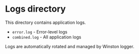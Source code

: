 # Logs directory
This directory contains application logs.

- `error.log` - Error-level logs
- `combined.log` - All application logs

Logs are automatically rotated and managed by Winston logger.

